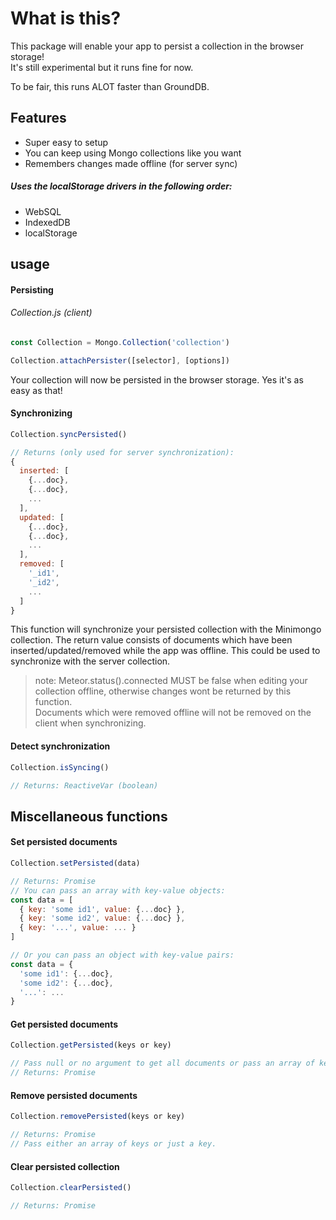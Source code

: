 # What is this?
This package will enable your app to persist a collection in the browser storage!  
It's still experimental but it runs fine for now.

To be fair, this runs ALOT faster than GroundDB.
## Features
- Super easy to setup
- You can keep using Mongo collections like you want
- Remembers changes made offline (for server sync)
##### Uses the localStorage drivers in the following order:
- WebSQL
- IndexedDB
- localStorage
## usage
#### Persisting
###### *Collection.js (client)*
```js
const Collection = Mongo.Collection('collection')

Collection.attachPersister([selector], [options])
```
Your collection will now be persisted in the browser storage. Yes it's as easy as that!
#### Synchronizing
```js
Collection.syncPersisted()

// Returns (only used for server synchronization):
{
  inserted: [
    {...doc},
    {...doc},
    ...
  ],
  updated: [
    {...doc},
    {...doc},
    ...
  ],
  removed: [
    '_id1',
    '_id2',
    ...
  ]
}
```
This function will synchronize your persisted collection with the Minimongo collection.
The return value consists of documents which have been inserted/updated/removed while the app was offline. This could be used to synchronize with the server collection.
> note:
Meteor.status().connected MUST be false when editing your collection offline, otherwise changes wont be returned by this function.  
Documents which were removed offline will not be removed on the client when synchronizing.
#### Detect synchronization
```js
Collection.isSyncing()

// Returns: ReactiveVar (boolean)
```
## Miscellaneous functions
#### Set persisted documents
```js
Collection.setPersisted(data)

// Returns: Promise
// You can pass an array with key-value objects:
const data = [
  { key: 'some id1', value: {...doc} },
  { key: 'some id2', value: {...doc} },
  { key: '...', value: ... }
]

// Or you can pass an object with key-value pairs:
const data = {
  'some id1': {...doc},
  'some id2': {...doc},
  '...': ...
}
```
#### Get persisted documents
```js
Collection.getPersisted(keys or key)

// Pass null or no argument to get all documents or pass an array of keys or just a key.
// Returns: Promise
```
#### Remove persisted documents
```js
Collection.removePersisted(keys or key)

// Returns: Promise
// Pass either an array of keys or just a key.
```
#### Clear persisted collection
```js
Collection.clearPersisted()

// Returns: Promise
```
